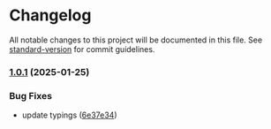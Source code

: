 # Changelog

All notable changes to this project will be documented in this file. See [standard-version](https://github.com/conventional-changelog/standard-version) for commit guidelines.

### [1.0.1](https://github.com/ZeynalliZeynal/everest-ui/compare/v1.0.6...v1.0.1) (2025-01-25)


### Bug Fixes

* update typings ([6e37e34](https://github.com/ZeynalliZeynal/everest-ui/commit/6e37e348eb49ccd61a88dfef5eb46ff7c9baec34))
